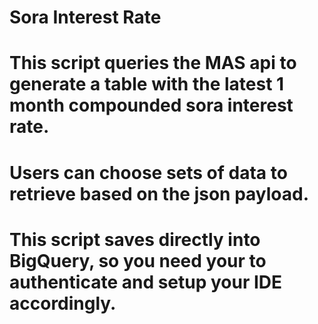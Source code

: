 # Sora Interest Rate
 
# This script queries the MAS api to generate a table with the latest 1 month compounded sora interest rate. 
# Users can choose sets of data to retrieve based on the json payload.
# This script saves directly into BigQuery, so you need your to authenticate and setup your IDE accordingly. 